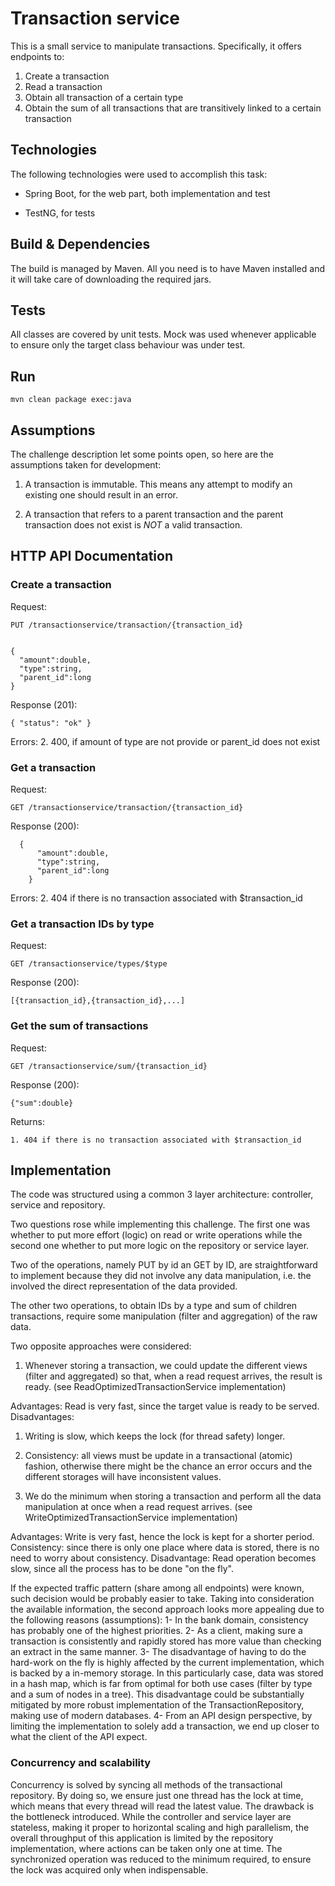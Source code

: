 # Transaction service

This is a small service to manipulate transactions. Specifically, it offers endpoints to: 

1. Create a transaction
2. Read a transaction
3. Obtain all transaction of a certain type
4. Obtain the sum of all transactions that are transitively linked to a certain transaction


## Technologies

The following technologies were used to accomplish this task:

* Spring Boot, for the web part, both implementation and test

* TestNG, for tests


## Build & Dependencies

The build is managed by Maven. All you need is to have Maven installed and it will take care of downloading the required jars.

## Tests

All classes are covered by unit tests. Mock was used whenever applicable to ensure only the target class behaviour was under test.

## Run

    mvn clean package exec:java

## Assumptions

The challenge description let some points open, so here are the assumptions taken for development:

1. A transaction is immutable. This means any attempt to modify an existing one should result in an error.

2. A transaction that refers to a parent transaction and the parent transaction does not exist is *NOT* a valid transaction.


## HTTP API Documentation

### Create a transaction

Request: 
    
    PUT /transactionservice/transaction/{transaction_id}
    
   
    { 
      "amount":double,
      "type":string,
      "parent_id":long 
    }
    
    
Response (201):
    
    { "status": "ok" }
    
Errors:
    2. 400, if amount of type are not provide or parent_id does not exist
            
    
### Get a transaction
 
Request:

    GET /transactionservice/transaction/{transaction_id}

Response (200):

      { 
          "amount":double,
          "type":string,
          "parent_id":long 
        }

Errors:
    2. 404 if there is no transaction associated with $transaction_id
    
### Get a transaction IDs by type

Request: 
    
    GET /transactionservice/types/$type
    
Response (200):

    [{transaction_id},{transaction_id},...]


### Get the sum of transactions 

Request: 

    GET /transactionservice/sum/{transaction_id}

Response (200): 

    {"sum":double}
    
Returns: 

    1. 404 if there is no transaction associated with $transaction_id



## Implementation

The code was structured using a common 3 layer architecture: controller, service and repository.

Two questions rose while implementing this challenge. The first one was whether to put more
effort (logic) on read or write operations while the second one whether to put more logic
on the repository or service layer.

Two of the operations, namely PUT by id an GET by ID, are straightforward to implement because they 
did not involve any data manipulation, i.e. the involved the direct representation of the data provided.

The other two operations, to obtain IDs by a type and sum of children transactions, require 
some manipulation (filter and aggregation) of the raw data.

Two opposite approaches were considered:

1. Whenever storing a transaction, we could update the different views (filter and aggregated) 
so that, when a read request arrives, the result is ready. (see ReadOptimizedTransactionService implementation)

Advantages: Read is very fast, since the target value is ready to be served.
Disadvantages: 
1. Writing is slow, which keeps the lock (for thread safety) longer. 
2. Consistency: all views must be update in a transactional (atomic) fashion, otherwise
there might be the chance an error occurs and the different storages will have inconsistent values.


2. We do the minimum when storing a transaction and perform all the data manipulation at once when a read request arrives.
(see WriteOptimizedTransactionService implementation)

Advantages: 
Write is very fast, hence the lock is kept for a shorter period. 
Consistency: since there is only one place where data is stored, there is no need to worry about consistency.
Disadvantage: Read operation becomes slow, since all the process has to be done "on the fly". 


If the expected traffic pattern (share among all endpoints) were known, 
such decision would be probably easier to take. 
Taking into consideration the available information, the second approach looks more appealing due to
the following reasons (assumptions): 
1- In the bank domain, consistency has probably one of the highest priorities.
2- As a client, making sure a transaction is consistently and rapidly stored has more value than checking an extract in the same manner.
3- The disadvantage of having to do the hard-work on the fly is highly affected by the current implementation, which is backed by a in-memory storage.
In this particularly case, data was stored in a hash map, which is far from optimal for both use cases (filter by type and a sum of nodes in a tree). 
This disadvantage could be substantially mitigated by more robust implementation of the TransactionRepository, making use of modern databases.
4- From an API design perspective, by limiting the implementation to solely add a transaction, we end up closer to what the client of the API expect.


### Concurrency and scalability

Concurrency is solved by syncing all methods of the transactional repository. By doing so, we ensure just one thread
has the lock at time, which means that every thread will read the latest value. The drawback is the bottleneck 
introduced. While the controller and service layer are stateless, making it proper to horizontal scaling and high parallelism,
the overall throughput of this application is limited by the repository implementation, where actions can be taken only one at time.
The synchronized operation was reduced to the minimum required, to ensure the lock was acquired only when indispensable.
